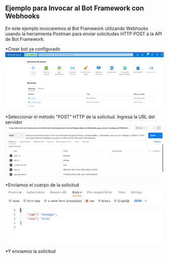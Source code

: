 ## Ejemplo para Invocar al Bot Framework con Webhooks

En este ejemplo invocaremos al Bot Framework utilizando Webhooks usando la herramienta Postman para enviar solicitudes HTTP POST a la API de Bot Framework.

*Crear bot ya configurado
![Bot ya creado](img/Imagen1.png)

*Seleccionar el método "POST" HTTP de la solicitud.
Ingresa la URL del servidor
![Crear Solicitud en Postman](img/Imagen2.png)

*Enviamos el cuerpo de la solicitud
![Seccion Body](img/Imagen3.png)

*Y enviamos la solicitud

